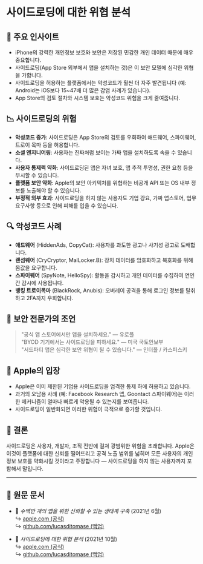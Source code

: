 # 사이드로딩에 대한 위협 분석  

## 📌 주요 인사이트  

- iPhone의 강력한 개인정보 보호와 보안은 저장된 민감한 개인 데이터 때문에 매우 중요합니다.  
- 사이드로딩(App Store 외부에서 앱을 설치하는 것)은 이 보안 모델에 심각한 위협을 가합니다.  
- 사이드로딩을 허용하는 플랫폼에서는 악성코드가 훨씬 더 자주 발견됩니다 (예: Android는 iOS보다 15~47배 더 많은 감염 사례가 있습니다).  
- App Store의 검토 절차와 시스템 보호는 악성코드 위험을 크게 줄여줍니다.  

## 📉 사이드로딩의 위험  

- **악성코드 증가**: 사이드로딩은 App Store의 검토를 우회하여 애드웨어, 스파이웨어, 트로이 목마 등을 허용합니다.  
- **소셜 엔지니어링**: 사용자는 진짜처럼 보이는 가짜 앱을 설치하도록 속을 수 있습니다.  
- **사용자 통제력 약화**: 사이드로딩된 앱은 자녀 보호, 앱 추적 투명성, 권한 요청 등을 무시할 수 있습니다.  
- **플랫폼 보안 약화**: Apple의 보안 아키텍처를 위협하는 비공개 API 또는 OS 내부 정보를 노출해야 할 수 있습니다.  
- **부정적 외부 효과**: 사이드로딩을 하지 않는 사용자도 기업 강요, 가짜 앱스토어, 업무 요구사항 등으로 인해 피해를 입을 수 있습니다.  

## 🔍 악성코드 사례  

- **애드웨어** (HiddenAds, CopyCat): 사용자를 과도한 광고나 사기성 광고로 도배합니다.  
- **랜섬웨어** (CryCryptor, MalLocker.B): 장치 데이터를 암호화하고 복호화를 위해 몸값을 요구합니다.  
- **스파이웨어** (SpyNote, HelloSpy): 활동을 감시하고 개인 데이터를 수집하여 연인 간 감시에 사용됩니다.  
- **뱅킹 트로이목마** (BlackRock, Anubis): 오버레이 공격을 통해 로그인 정보를 탈취하고 2FA까지 우회합니다.  

## 🧠 보안 전문가의 조언  

> "공식 앱 스토어에서만 앱을 설치하세요." — 유로폴  
> "BYOD 기기에서는 사이드로딩을 피하세요." — 미국 국토안보부  
> "서드파티 앱은 심각한 보안 위협이 될 수 있습니다." — 인터폴 / 카스퍼스키  

## 🚫 Apple의 입장  

- Apple은 이미 제한된 기업용 사이드로딩을 엄격한 통제 하에 허용하고 있습니다.  
- 과거의 오남용 사례 (예: Facebook Research 앱, Goontact 스파이웨어)는 이러한 메커니즘이 얼마나 빠르게 악용될 수 있는지를 보여줍니다.  
- 사이드로딩이 일반화되면 이러한 위험이 극적으로 증가할 것입니다.  

## 📎 결론  

사이드로딩은 사용자, 개발자, 조직 전반에 걸쳐 광범위한 위험을 초래합니다. Apple은 이것이 플랫폼에 대한 신뢰를 떨어뜨리고 공격 노출 범위를 넓히며 모든 사용자의 개인정보 보호를 약화시킬 것이라고 주장합니다 — 사이드로딩을 하지 않는 사용자까지 포함해서 말입니다.  

---  

## 📄 원문 문서  

- 🧷 *수백만 개의 앱을 위한 신뢰할 수 있는 생태계 구축* (2021년 6월)  
  ↪️ [apple.com (공식)](https://www.apple.com/privacy/docs/Building_a_Trusted_Ecosystem_for_Millions_of_Apps.pdf)  
  ↪️ [github.com/lucasditomase (백업)](https://github.com/lucasditomase/app-restrictions/blob/main/summary.pdf)  

- 🧷 *사이드로딩에 대한 위협 분석* (2021년 10월)  
  ↪️ [apple.com (공식)](https://www.apple.com/privacy/docs/Building_a_Trusted_Ecosystem_for_Millions_of_Apps_A_Threat_Analysis_of_Sideloading.pdf)  
  ↪️ [github.com/lucasditomase (백업)](https://github.com/lucasditomase/app-restrictions/blob/main/threat-analysis.pdf)  
